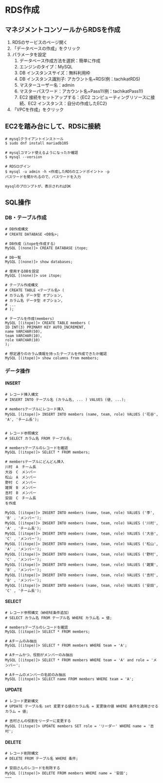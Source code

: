 # RDS作成
## マネジメントコンソールからRDSを作成
1. RDSのサービスのページ開く
1. 「データベースの作成」をクリック
1. パラメータを設定
    1. データベース作成方法を選択：簡単に作成
    1. エンジンのタイプ：MySQL
    1. DB インスタンスサイズ：無料利用枠
    1. DB インスタンス識別子: アカウント名+RDS(例：tachikatRDS)
    1. マスターユーザー名：admin
    1. マスターパスワード：アカウント名+Pass1!(例：tachikatPass1!)
    1. EC2 接続をセットアップする：{EC2 コンピューティングリソースに接続、EC2 インスタンス：自分の作成したEC2}
1. 「VPCを作成」をクリック

## EC2を踏み台にして、RDSに接続
~~~
# mysqlクライアントインストール
$ sudo dnf install mariadb105

# mysqlコマンド使えるようになったか確認
$ mysql --version

# RDSログイン
$ mysql -u admin -h <作成したRDSのエンドポイント> -p
パスワードを聞かれるので、パスワードを入力

mysqlのプロンプトが、表示されればOK
~~~

## SQL操作
### DB・テーブル作成
~~~
# DB作成構文
# CREATE DATABASE <DB名>;

# DB作成（itopeを作成する）
MySQL [(none)]> CREATE DATABASE itope;

# DB一覧
MySQL [(none)]> show databases;

# 使用するDBを設定
MySQL [(none)]> use itope;

# テーブル作成構文
# CREATE TABLE <テーブル名> (
# カラム名 データ型 オプション,
# カラム名 データ型 オプション,
# ...
# );

# テーブルを作成(members)
MySQL [(itope)]> CREATE TABLE members (
ID INT(3) PRIMARY KEY AUTO_INCREMENT,
name VARCHAR(50),
team VARCHAR(10),
role VARCHAR(10)
);

# 想定通りのカラム情報を持ったテーブルを作成できたか確認
MySQL [(itope)]> show columns from members;
~~~

### データ操作
#### INSERT
~~~
# レコード挿入構文
# INSERT INTO テーブル名 (カラム名, ... ) VALUES (値, ...);

# membersテーブルにレコード挿入
MySQL [(itope)]> INSERT INTO members (name, team, role) VALUES ('花谷', 'A', 'チーム長');


# レコード参照構文
# SELECT カラム名 FROM テーブル名;

# membersテーブルのレコードを確認
MySQL [(itope)]> SELECT * FROM members;

# membersテーブルにどんどん挿入
川村　A　チーム長
大谷　C　メンバー
松山　A　メンバー
野村　C　メンバー
雑賀　B　メンバー
吉村　B　メンバー
安田　C　チーム長
を作成

MySQL [(itope)]> INSERT INTO members (name, team, role) VALUES ('李', 'B' , 'メンバー');
MySQL [(itope)]> INSERT INTO members (name, team, role) VALUES ('川村', 'A' , 'チーム長');
MySQL [(itope)]> INSERT INTO members (name, team, role) VALUES ('大谷', 'C' , 'メンバー');
MySQL [(itope)]> INSERT INTO members (name, team, role) VALUES ('松山', 'A' , 'メンバー');
MySQL [(itope)]> INSERT INTO members (name, team, role) VALUES ('野村', 'C' , 'メンバー');
MySQL [(itope)]> INSERT INTO members (name, team, role) VALUES ('雑賀', 'B' , 'メンバー');
MySQL [(itope)]> INSERT INTO members (name, team, role) VALUES ('吉村', 'B' , 'メンバー');
MySQL [(itope)]> INSERT INTO members (name, team, role) VALUES ('安田', 'C' , 'チーム長');

~~~

#### SELECT
~~~
# レコード参照構文（WHERE条件追加）
# SELECT カラム名 FROM テーブル名 WHERE カラム名 = 値;

# membersテーブルのレコードを確認
MySQL [(itope)]> SELECT * FROM members;

# Aチームのみ抽出
MySQL [(itope)]> SELECT * FROM members WHERE team = 'A';

# Aチームかつ、役割がメンバーのみ抽出
MySQL [(itope)]> SELECT * FROM members WHERE team = 'A' and role = 'メンバー';

# Aチームのメンバーの名前のみ抽出
MySQL [(itope)]> SELECT name FROM members WHERE team = 'A';
~~~

#### UPDATE
~~~
# レコード更新構文
# UPDATE テーブル名 set 変更する値のカラム名 = 変更後の値 WHERE 条件を適用させるカラム = 値;

# 吉村さんの役割をリーダーに変更する
MySQL [(itope)]> UPDATE members SET role = 'リーダー' WHERE name = '吉村';
~~~

#### DELETE
~~~~
# レコード削除構文
# DELETE FROM テーブル名 WHERE 条件;

# 安田さんのレコードを削除する
MySQL [(itope)]> DELETE FROM members WHERE name = '安田';
~~~